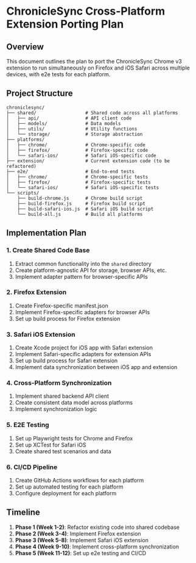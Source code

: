 # ChronicleSync Cross-Platform Extension Porting Plan

## Overview

This document outlines the plan to port the ChronicleSync Chrome v3 extension to run simultaneously on Firefox and iOS Safari across multiple devices, with e2e tests for each platform.

## Project Structure

```
chroniclesync/
├── shared/                  # Shared code across all platforms
│   ├── api/                 # API client code
│   ├── models/              # Data models
│   ├── utils/               # Utility functions
│   └── storage/             # Storage abstraction
├── platforms/
│   ├── chrome/              # Chrome-specific code
│   ├── firefox/             # Firefox-specific code
│   └── safari-ios/          # Safari iOS-specific code
├── extension/               # Current extension code (to be refactored)
├── e2e/                     # End-to-end tests
│   ├── chrome/              # Chrome-specific tests
│   ├── firefox/             # Firefox-specific tests
│   └── safari-ios/          # Safari iOS-specific tests
└── scripts/
    ├── build-chrome.js      # Chrome build script
    ├── build-firefox.js     # Firefox build script
    ├── build-safari-ios.js  # Safari iOS build script
    └── build-all.js         # Build all platforms
```

## Implementation Plan

### 1. Create Shared Code Base

1. Extract common functionality into the `shared` directory
2. Create platform-agnostic API for storage, browser APIs, etc.
3. Implement adapter pattern for browser-specific APIs

### 2. Firefox Extension

1. Create Firefox-specific manifest.json
2. Implement Firefox-specific adapters for browser APIs
3. Set up build process for Firefox extension

### 3. Safari iOS Extension

1. Create Xcode project for iOS app with Safari extension
2. Implement Safari-specific adapters for extension APIs
3. Set up build process for Safari extension
4. Implement data synchronization between iOS app and extension

### 4. Cross-Platform Synchronization

1. Implement shared backend API client
2. Create consistent data model across platforms
3. Implement synchronization logic

### 5. E2E Testing

1. Set up Playwright tests for Chrome and Firefox
2. Set up XCTest for Safari iOS
3. Create shared test scenarios and data

### 6. CI/CD Pipeline

1. Create GitHub Actions workflows for each platform
2. Set up automated testing for each platform
3. Configure deployment for each platform

## Timeline

1. **Phase 1 (Week 1-2)**: Refactor existing code into shared codebase
2. **Phase 2 (Week 3-4)**: Implement Firefox extension
3. **Phase 3 (Week 5-8)**: Implement Safari iOS extension
4. **Phase 4 (Week 9-10)**: Implement cross-platform synchronization
5. **Phase 5 (Week 11-12)**: Set up e2e testing and CI/CD